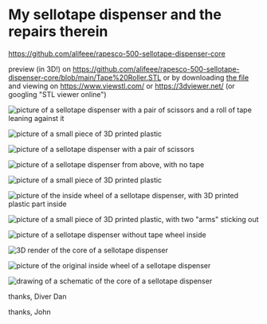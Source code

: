 # My sellotape dispenser and the repairs therein

<https://github.com/alifeee/rapesco-500-sellotape-dispenser-core>

preview (in 3D!) on <https://github.com/alifeee/rapesco-500-sellotape-dispenser-core/blob/main/Tape%20Roller.STL> or by downloading [the file](./Tape%20Roller.STL) and viewing on <https://www.viewstl.com/> or <https://3dviewer.net/> (or googling "STL viewer online")

![picture of a sellotape dispenser with a pair of scissors and a roll of tape leaning against it](./PXL_20240913_130659660.jpg)

![picture of a small piece of 3D printed plastic](./PXL_20240913_130518482.jpg)

![picture of a sellotape dispenser with a pair of scissors](./PXL_20240913_130738804.jpg)

![picture of a sellotape dispenser from above, with no tape](./PXL_20240913_130417332.jpg)

![picture of a small piece of 3D printed plastic](./PXL_20240913_130527503.jpg)

![picture of the inside wheel of a sellotape dispenser, with 3D printed plastic part inside](./PXL_20240913_130452739.jpg)

![picture of a small piece of 3D printed plastic, with two "arms" sticking out](./PXL_20240913_130532573.jpg)

![picture of a sellotape dispenser without tape wheel inside](./PXL_20240913_130346485.jpg)

![3D render of the core of a sellotape dispenser](./core_render.png)

![picture of the original inside wheel of a sellotape dispenser](./wheel.jpg)

![drawing of a schematic of the core of a sellotape dispenser](./schematic_poor.png)

thanks, Diver Dan

thanks, John
